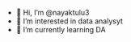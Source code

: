 - 👋 Hi, I’m @nayaktulu3
- 👀 I’m interested in data analysyt
- 🌱 I’m currently learning DA


<!---
nayaktulu3/nayaktulu3 is a ✨ special ✨ repository because its `README.md` (this file) appears on your GitHub profile.
You can click the Preview link to take a look at your changes.
--->
